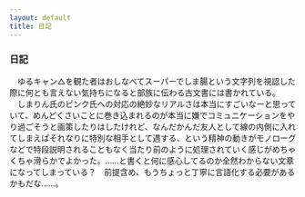 ```yaml
---
layout: default
title: 日記
---
```

### 日記
　ゆるキャン△を観た者はおしなべてスーパーでしま腸という文字列を視認した際に何とも言えない気持ちになると部族に伝わる古文書には書かれている。  
　しまりん氏のピンク氏への対応の絶妙なリアルさは本当にすごいなーと思っていて、めんどくさいことに巻き込まれるのが本当に嫌でコミュニケーションをやり過ごそうと画策したりはしたけれど、なんだかんだ友人として線の内側に入れてしまえばそれなりに特別な相手として遇する、という精神の動きがモノローグなどで特段説明されることもなく当たり前のように処理されていく感じがめちゃくちゃ滑らかでよかった。……と書くと何に感心してるのか全然わからない文章になってしまっている？　前提含め、もうちょっと丁寧に言語化する必要があるかもだな……。
